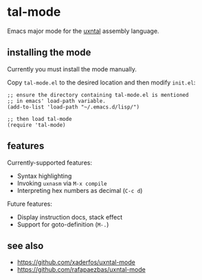 # tal-mode

Emacs major mode for the [uxntal](https://wiki.xxiivv.com/site/uxntal.html) assembly language.

## installing the mode

Currently you must install the mode manually.

Copy `tal-mode.el` to the desired location and then modify `init.el`:

```elisp
;; ensure the directory containing tal-mode.el is mentioned
;; in emacs' load-path variable.
(add-to-list 'load-path "~/.emacs.d/lisp/")

;; then load tal-mode
(require 'tal-mode)
```

## features

Currently-supported features:

 * Syntax highlighting
 * Invoking `uxnasm` via `M-x compile`
 * Interpreting hex numbers as decimal (`C-c d`)

Future features:

 * Display instruction docs, stack effect
 * Support for goto-definition (`M-.`)

## see also

 * https://github.com/xaderfos/uxntal-mode
 * https://github.com/rafapaezbas/uxntal-mode
